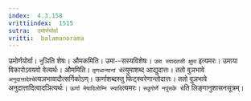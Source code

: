 ```yaml
---
index:  4.3.158
vrittiindex:  1515
sutra:  उमोर्णयोर्वा
vritti:  balamanorama 
---
```


उमोर्णयोर्वा। `नु`ञिति शेषः। औमकमिति। उमा--सस्यविशेषः। `उमा स्यादतसी क्षुमा` इत्यमरः। उमाया विकारोऽवयवो वेत्यर्थः। औममिति। `तृणधान्यानां चे`त्युमाशब्द आद्युदात्तः। ततो वुञभावे `अनुदात्तादेश्चे`त्यञभावादौत्सर्गिकोऽण्। ऊर्णाशब्दस्तु फिट्स्वरेणान्तोदात्तः। ततो वुञभावे अनुदात्तादित्वादञित्यर्थः। `ऊर्णा मेषादिलोम्नि स्यादि`त्यमरः। `स्थूणोर्णे नपुंसके चे`ति लिङ्गानुशासनसूत्रम्। 

